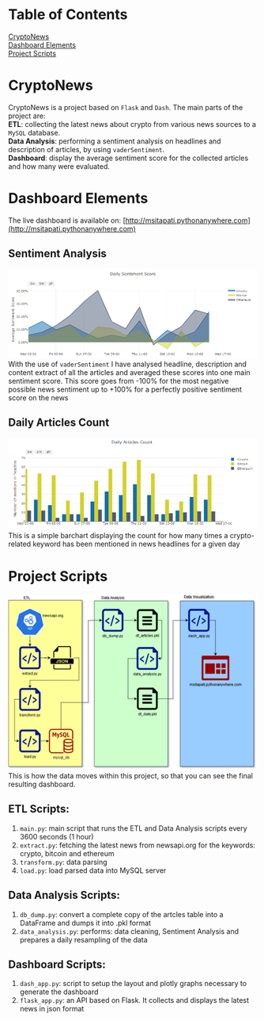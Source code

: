 # Table of Contents
[CryptoNews](https://github.com/TheManohar/CryptoNews#cryptonews) <br>
[Dashboard Elements](https://github.com/TheManohar/CryptoNews#dashboard-elements) <br>
[Project Scripts](#project-scripts) <br>

# CryptoNews
CryptoNews is a project based on `Flask` and `Dash`. The main parts of the project are: <br>
**ETL**: collecting the latest news about crypto from various news sources to a `MySQL` database. <br>
**Data Analysis**: performing a sentiment analysis on headlines and description of articles, by using `vaderSentiment`. <br>
**Dashboard**: display the average sentiment score for the collected articles and how many were evaluated.

# Dashboard Elements
The live dashboard is available on: [http://msitapati.pythonanywhere.com](http://msitapati.pythonanywhere.com) 
## Sentiment Analysis
![avg_scores.png](avg_scores.png) <br>
With the use of `vaderSentiment` I have analysed headline, description and content extract of all the articles and averaged these scores into one main sentiment score. This score goes from -100% for the most negative possible news sentiment up to +100% for a perfectly positive sentiment score on the news

## Daily Articles Count
![articles_count.png](articles_count.png) <br>
This is a simple barchart displaying the count for how many times a crypto-related keyword has been mentioned in news headlines for a given day

# Project Scripts
![crypto_news.png](crypto_news.png) <br>
This is how the data moves within this project, so that you can see the final resulting dashboard.

## ETL Scripts:
1) `main.py`: main script that runs the ETL and Data Analysis scripts every 3600 seconds (1 hour)
2) `extract.py`: fetching the latest news from newsapi.org for the keywords: crypto, bitcoin and ethereum <br>
3) `transform.py`: data parsing <br>
4) `load.py`: load parsed data into MySQL server <br>

## Data Analysis Scripts:
1) `db_dump.py`: convert a complete copy of the artcles table into a DataFrame and dumps it into .pkl format <br>
2) `data_analysis.py`: performs: data cleaning, Sentiment Analysis and prepares a daily resampling of the data <br>

## Dashboard Scripts:
1) `dash_app.py`: script to setup the layout and plotly graphs necessary to generate the dashboard <br>
2) `flask_app.py`: an API based on Flask. It collects and displays the latest news in json format <br>
